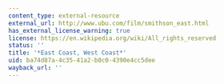 ```yaml
---
content_type: external-resource
external_url: http://www.ubu.com/film/smithson_east.html
has_external_license_warning: true
license: https://en.wikipedia.org/wiki/All_rights_reserved
status: ''
title: '*East Coast, West Coast*'
uid: ba74d87a-4c35-41a2-b0c0-4390e4cc5dee
wayback_url: ''
---
```

